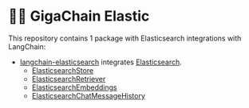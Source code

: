 # 🦜️🔗 GigaChain Elastic

This repository contains 1 package with Elasticsearch integrations with LangChain:

- [langchain-elasticsearch](https://pypi.org/project/langchain-elasticsearch/) integrates [Elasticsearch](https://www.elastic.co/elasticsearch).
    - [ElasticsearchStore](https://python.langchain.com/docs/integrations/vectorstores/elasticsearch/)
    - [ElasticsearchRetriever](https://python.langchain.com/docs/integrations/retrievers/elasticsearch_retriever/)
    - [ElasticsearchEmbeddings](https://python.langchain.com/docs/integrations/text_embedding/elasticsearch/)
    - [ElasticsearchChatMessageHistory](https://python.langchain.com/docs/integrations/memory/elasticsearch_chat_message_history/)
